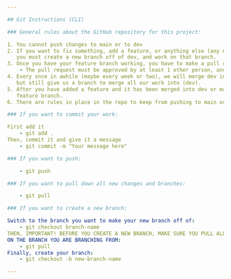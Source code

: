 ```yaml
---

## Git Instructions (CLI)

### General rules about the GitHub repository for this project:

1. You cannot push changes to main or to dev
2. If you want to fix something, add a feature, or anything else (any new code),
   you must create a new branch off of dev, and work on that branch.
3. Once you have your feature branch working, you have to make a pull request to merge into dev.
    - The pull request must be approved by at least 1 other person, and then will get merged into dev.
4. Every once in awhile (maybe every week or two), we will merge dev into main. This will keep main always working
   but still give us a branch to merge all our work into (dev).
5. After you have added a feature and it has been merged into dev or main successfully, you should delete your
   feature branch.
6. There are rules in place in the repo to keep from pushing to main or dev.

### If you want to commit your work:

First add it
    - git add .
Then, commit it and give it a message
    - git commit -m "Your message here"

### If you want to push:

    - git push

### If you want to pull down all new changes and branches:

    - git pull

### If you want to create a new branch:

Switch to the branch you want to make your new branch off of:
    - git checkout branch-name
THEN, IMPORTANT! BEFORE YOU CREATE A NEW BRANCH, MAKE SURE YOU PULL ALL NEW CHANGES 
ON THE BRANCH YOU ARE BRANCHING FROM:
    - git pull
Finally, create your branch:
    - git checkout -b new-branch-name

---
```

